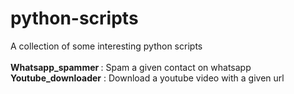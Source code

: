 # python-scripts
A collection of some interesting python scripts <br/><br/>
<strong>Whatsapp_spammer </strong> : Spam a given contact on whatsapp <br/>
<strong>Youtube_downloader</strong> : Download a youtube video with a given url <br/>
